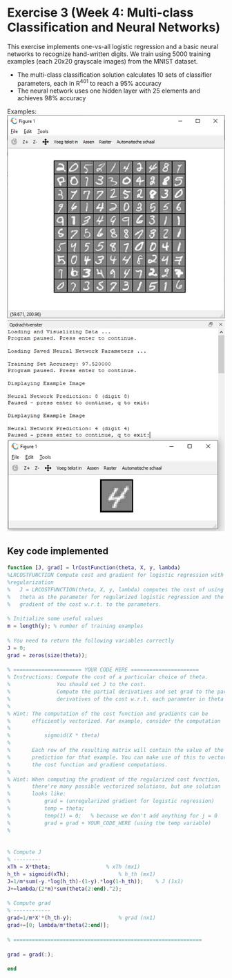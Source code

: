 # Exercise 3 (Week 4: Multi-class Classification and Neural Networks)

This exercise implements one-vs-all logistic regression and a basic neural networks to recognize hand-written digits.
We train using 5000 training examples (each 20x20 grayscale images) from the MNIST dataset.

* The multi-class classification solution calculates 10 sets of classifier parameters, each in R<sup>401</sup> to reach a 95% accuracy
* The neural network uses one hidden layer with 25 elements and achieves 98% accuracy

Examples:<br />
![Sample of the MNIST training dataset](/Exercise3/MNIST_excerpt.png)
<br />
![Prediction in action](/Exercise3/predictions_example.png)

## Key code implemented
```matlab
function [J, grad] = lrCostFunction(theta, X, y, lambda)
%LRCOSTFUNCTION Compute cost and gradient for logistic regression with 
%regularization
%   J = LRCOSTFUNCTION(theta, X, y, lambda) computes the cost of using
%   theta as the parameter for regularized logistic regression and the
%   gradient of the cost w.r.t. to the parameters. 

% Initialize some useful values
m = length(y); % number of training examples

% You need to return the following variables correctly 
J = 0;
grad = zeros(size(theta));

% ====================== YOUR CODE HERE ======================
% Instructions: Compute the cost of a particular choice of theta.
%               You should set J to the cost.
%               Compute the partial derivatives and set grad to the partial
%               derivatives of the cost w.r.t. each parameter in theta
%
% Hint: The computation of the cost function and gradients can be
%       efficiently vectorized. For example, consider the computation
%
%           sigmoid(X * theta)
%
%       Each row of the resulting matrix will contain the value of the
%       prediction for that example. You can make use of this to vectorize
%       the cost function and gradient computations. 
%
% Hint: When computing the gradient of the regularized cost function, 
%       there're many possible vectorized solutions, but one solution
%       looks like:
%           grad = (unregularized gradient for logistic regression)
%           temp = theta; 
%           temp(1) = 0;   % because we don't add anything for j = 0  
%           grad = grad + YOUR_CODE_HERE (using the temp variable)
%


% Compute J
% ---------
xTh = X*theta;					% xTh (mx1)
h_th = sigmoid(xTh);				% h_th (mx1)
J=1/m*sum(-y.*log(h_th)-(1-y).*log(1-h_th));	% J (1x1)
J+=lambda/(2*m)*sum(theta(2:end).^2);

% Compute grad
% ------------
grad=1/m*X'*(h_th-y);				% grad (nx1)
grad+=[0; lambda/m*theta(2:end)];

% =============================================================

grad = grad(:);

end
```
